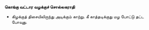 **கொங்கு வட்டார வழக்குச் சொல்லகராதி**
- கிழக்குத் திசையிலிருந்து அடிக்கும் காற்று. கீ காத்தடிக்குது மழ போட்டு தட்ட போவுது.

